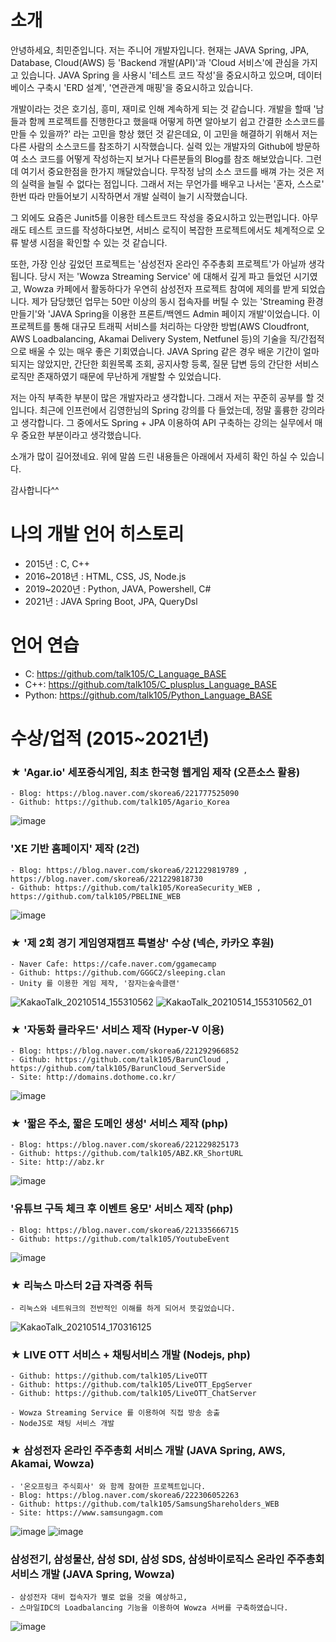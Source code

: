 # 소개
안녕하세요, 최민준입니다. 저는 주니어 개발자입니다. 현재는 JAVA Spring, JPA, Database, Cloud(AWS) 등 'Backend 개발(API)'과 'Cloud 서비스'에 관심을 가지고 있습니다.
JAVA Spring 을 사용시 '테스트 코드 작성'을 중요시하고 있으며, 데이터베이스 구축시 'ERD 설계', '연관관계 매핑'을 중요시하고 있습니다.

개발이라는 것은 호기심, 흥미, 재미로 인해 계속하게 되는 것 같습니다.
개발을 할때 '남들과 함께 프로젝트를 진행한다고 했을때 어떻게 하면 알아보기 쉽고 간결한 소스코드를 만들 수 있을까?' 라는 고민을 항상 했던 것 같은데요,
이 고민을 해결하기 위해서 저는 다른 사람의 소스코드를 참조하기 시작했습니다. 실력 있는 개발자의 Github에 방문하여 소스 코드를 어떻게 작성하는지 보거나 다른분들의 Blog를 참조 해보았습니다. 그런데 여기서 중요한점을 한가지 깨달았습니다. 무작정 남의 소스 코드를 배껴 가는 것은 저의 실력을 늘릴 수 없다는 점입니다. 그래서 저는 무언가를 배우고 나서는 '혼자, 스스로' 한번 따라 만들어보기 시작하면서 개발 실력이 늘기 시작했습니다.

그 외에도 요즘은 Junit5를 이용한 테스트코드 작성을 중요시하고 있는편입니다. 아무래도 테스트 코드를 작성하다보면, 서비스 로직이 복잡한 프로젝트에서도 체계적으로 오류 발생 시점을 확인할 수 있는 것 같습니다.

또한, 가장 인상 깊었던 프로젝트는 '삼성전자 온라인 주주총회 프로젝트'가 아닐까 생각됩니다. 당시 저는 'Wowza Streaming Service' 에 대해서 깊게 파고 들었던 시기였고, Wowza 카페에서 활동하다가 우연히 삼성전자 프로젝트 참여에 제의를 받게 되었습니다. 제가 담당했던 업무는 50만 이상의 동시 접속자를 버틸 수 있는 'Streaming 환경 만들기'와 'JAVA Spring을 이용한 프론트/백엔드 Admin 페이지 개발'이었습니다. 이 프로젝트를 통해 대규모 트래픽 서비스를 처리하는 다양한 방법(AWS Cloudfront, AWS Loadbalancing, Akamai Delivery System, Netfunel 등)의 기술을 직/간접적으로 배울 수 있는 매우 좋은 기회였습니다. JAVA Spring 같은 경우 배운 기간이 얼마 되지는 않았지만, 간단한 회원목록 조회, 공지사항 등록, 질문 답변 등의 간단한 서비스 로직만 존재하였기 때문에 무난하게 개발할 수 있었습니다.

저는 아직 부족한 부분이 많은 개발자라고 생각합니다. 그래서 저는 꾸준히 공부를 할 것입니다.
최근에 인프런에서 김영한님의 Spring 강의를 다 들었는데, 정말 훌륭한 강의라고 생각합니다. 그 중에서도 Spring + JPA 이용하여 API 구축하는 강의는 실무에서 매우 중요한 부분이라고 생각했습니다.

소개가 많이 길어졌네요.
위에 말씀 드린 내용들은 아래에서 자세히 확인 하실 수 있습니다.

감사합니다^^

# 나의 개발 언어 히스토리
* 2015년 : C, C++
* 2016~2018년 : HTML, CSS, JS, Node.js
* 2019~2020년 : Python, JAVA, Powershell, C#
* 2021년 : JAVA Spring Boot, JPA, QueryDsl

# 언어 연습
* C: https://github.com/talk105/C_Language_BASE
* C++: https://github.com/talk105/C_plusplus_Language_BASE
* Python: https://github.com/talk105/Python_Language_BASE

# 수상/업적 (2015~2021년)
### ★ 'Agar.io' 세포증식게임, 최초 한국형 웹게임 제작 (오픈소스 활용)
    - Blog: https://blog.naver.com/skorea6/221777525090
    - Github: https://github.com/talk105/Agario_Korea
    
  ![image](https://user-images.githubusercontent.com/13993684/118234022-b69d7580-b4cd-11eb-827e-72f8af26e44d.png)
    
    
### 'XE 기반 홈페이지' 제작 (2건)
    - Blog: https://blog.naver.com/skorea6/221229819789 , https://blog.naver.com/skorea6/221229818730
    - Github: https://github.com/talk105/KoreaSecurity_WEB , https://github.com/talk105/PBELINE_WEB
    
  ![image](https://user-images.githubusercontent.com/13993684/118234061-c87f1880-b4cd-11eb-8294-238e29ccfecf.png)


### ★ '제 2회 경기 게임영재캠프 특별상' 수상 (넥슨, 카카오 후원)
    - Naver Cafe: https://cafe.naver.com/ggamecamp
    - Github: https://github.com/GGGC2/sleeping.clan
    - Unity 를 이용한 게임 제작, '잠자는숲속클랜'

  ![KakaoTalk_20210514_155310562](https://user-images.githubusercontent.com/13993684/118233183-8903fc80-b4cc-11eb-8e31-f4d2bf6d0b89.jpg)
  ![KakaoTalk_20210514_155310562_01](https://user-images.githubusercontent.com/13993684/118233189-8a352980-b4cc-11eb-8661-34e643f540ae.jpg)
    
    
### ★ '자동화 클라우드' 서비스 제작 (Hyper-V 이용)
    - Blog: https://blog.naver.com/skorea6/221292966852
    - Github: https://github.com/talk105/BarunCloud , https://github.com/talk105/BarunCloud_ServerSide
    - Site: http://domains.dothome.co.kr/
    
  ![image](https://user-images.githubusercontent.com/13993684/118234094-d59c0780-b4cd-11eb-84e1-500fac5c47a6.png)
    
    
### ★ '짧은 주소, 짧은 도메인 생성' 서비스 제작 (php)
    - Blog: https://blog.naver.com/skorea6/221229825173
    - Github: https://github.com/talk105/ABZ.KR_ShortURL
    - Site: http://abz.kr
    
  ![image](https://user-images.githubusercontent.com/13993684/118234266-13992b80-b4ce-11eb-8bf5-32d6e8cc3574.png)


### '유튜브 구독 체크 후 이벤트 응모' 서비스 제작 (php)
    - Blog: https://blog.naver.com/skorea6/221335666715
    - Github: https://github.com/talk105/YoutubeEvent

   ![image](https://user-images.githubusercontent.com/13993684/118240386-ebadc600-b4d5-11eb-8a45-83c6446ae8eb.png)


### ★ 리눅스 마스터 2급 자격증 취득
    - 리눅스와 네트워크의 전반적인 이해를 하게 되어서 뜻깊었습니다.
    
  ![KakaoTalk_20210514_170316125](https://user-images.githubusercontent.com/13993684/118240840-6aa2fe80-b4d6-11eb-8012-3b1901613785.jpg)


### ★ LIVE OTT 서비스 + 채팅서비스 개발 (Nodejs, php)
    - Github: https://github.com/talk105/LiveOTT
    - Github: https://github.com/talk105/LiveOTT_EpgServer
    - Github: https://github.com/talk105/LiveOTT_ChatServer
    
    - Wowza Streaming Service 를 이용하여 직접 방송 송출 
    - NodeJS로 채팅 서비스 개발

### ★ 삼성전자 온라인 주주총회 서비스 개발 (JAVA Spring, AWS, Akamai, Wowza)
    - '온오프링크 주식회사' 와 함께 참여한 프로젝트입니다.
    - Blog: https://blog.naver.com/skorea6/222306052263
    - Github: https://github.com/talk105/SamsungShareholders_WEB
    - Site: https://www.samsungagm.com

![image](https://user-images.githubusercontent.com/13993684/118242050-d89bf580-b4d7-11eb-8c42-9579bbd7ffd9.png)
 ![image](https://user-images.githubusercontent.com/13993684/118242081-e2bdf400-b4d7-11eb-9cdb-4877257c1b0c.png)


 
 ### 삼성전기, 삼성물산, 삼성 SDI, 삼성 SDS, 삼성바이로직스 온라인 주주총회 서비스 개발 (JAVA Spring, Wowza)
    - 삼성전자 대비 접속자가 별로 없을 것을 예상하고, 
    - 스마일IDC의 Loadbalancing 기능을 이용하여 Wowza 서버를 구축하였습니다.

![image](https://user-images.githubusercontent.com/13993684/118242013-cde16080-b4d7-11eb-9dde-cf7cb67124a3.png)
